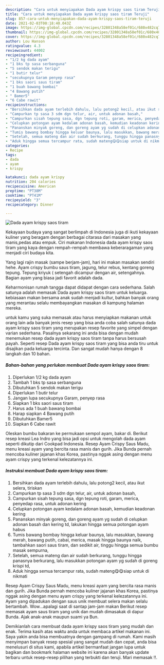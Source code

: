 ```yaml
---
description: "Cara untuk menyiapakan Dada ayam krispy saos tiram Teruji"
title: "Cara untuk menyiapakan Dada ayam krispy saos tiram Teruji"
slug: 857-cara-untuk-menyiapakan-dada-ayam-krispy-saos-tiram-teruji
date: 2021-02-03T00:18:40.043Z
image: https://img-global.cpcdn.com/recipes/32801348a58ef01c/680x482cq70/dada-ayam-krispy-saos-tiram-foto-resep-utama.jpg
thumbnail: https://img-global.cpcdn.com/recipes/32801348a58ef01c/680x482cq70/dada-ayam-krispy-saos-tiram-foto-resep-utama.jpg
cover: https://img-global.cpcdn.com/recipes/32801348a58ef01c/680x482cq70/dada-ayam-krispy-saos-tiram-foto-resep-utama.jpg
author: Lou Hanson
ratingvalue: 4.3
reviewcount: 44002
recipeingredient:
- "1/2 kg dada ayam"
- "1 bks tp sasa serbanguna"
- "5 sendok makan terigu"
- "1 butir telur"
- "secukupnya Garam penyep rasa"
- "1 bks saori saus tiram"
- "1 buah bawang bombai"
- "4 Bawang putih"
- " Bamer5"
- "6 Cabe rawit"
recipeinstructions:
- "Bersihkan dada ayam terlebih dahulu, lalu potong2 kecil, atau ikut selera, tiriskan"
- "Campurkan tp sasa 3 sdm dgn telur, air, untuk adonan basah,"
- "Campurkan sisah tepung sasa, dgn tepung roti, garam, merica, penyedap rasa, untuk adonan kering"
- "Celupkan potongan ayam kedalam adonan basah, kemudian keadonan kering"
- "Pananskan minyak goreng, dan goreng ayam yg sudah di celupkan adonan basah dan kering td, lakukan hingga semua potongan ayam habus"
- "Tumis bawang bombay hingga keluar baunya, lalu masukkan, bawang merah, bawang putih, cabai, merica, masak hingga baunya naik, tambahkan saori saus tiram, dan sedikit air, tinggu hingga semua bumbu masak sempurna,"
- "Setelah, semua mateng dan air sudah berkurang, tunggu hingga panasnya berkurang, lalu masukkan potongan ayam yg sudah di goreng krispi td,"
- "Aduk hingga semua tercampur rata, sudah mateng😋😋siap untuk di nikmati"
categories:
- Recipe
tags:
- dada
- ayam
- krispy

katakunci: dada ayam krispy 
nutrition: 204 calories
recipecuisine: American
preptime: "PT38M"
cooktime: "PT41M"
recipeyield: "3"
recipecategory: Dinner

---
```



![Dada ayam krispy saos tiram](https://img-global.cpcdn.com/recipes/32801348a58ef01c/680x482cq70/dada-ayam-krispy-saos-tiram-foto-resep-utama.jpg)

Kekayaan budaya yang sangat berlimpah di Indonesia juga di ikuti kekayaan kuliner yang beragam dengan berbagai citarasa dari masakan yang manis,pedas atau empuk. Ciri makanan Indonesia dada ayam krispy saos tiram yang kaya dengan rempah-rempah membawa keberaragaman yang menjadi ciri budaya kita.


Yang lagi rajin masak (sampe berjam-jam), hari ini makan masakan sendiri hehe. Ayam crispy bumbu saus tiram, jagung, telur rebus, kentang goreng tepung. Tepung kriyuk ( setengah dicampur dengan air, setengahnya. Bagian ayam yang biasa jadi favorit adalah dada.

Keharmonisan rumah tangga dapat didapat dengan cara sederhana. Salah satunya adalah memasak Dada ayam krispy saos tiram untuk keluarga. kebiasaan makan bersama anak sudah menjadi kultur, bahkan banyak orang yang merantau selalu membayangkan masakan di kampung halaman mereka.

untuk kamu yang suka memasak atau harus menyiapkan makanan untuk orang lain ada banyak jenis resep yang bisa anda coba salah satunya dada ayam krispy saos tiram yang merupakan resep favorite yang simpel dengan varian sederhana. Pasalnya sekarang ini anda bisa dengan mudah menemukan resep dada ayam krispy saos tiram tanpa harus bersusah payah.
Seperti resep Dada ayam krispy saos tiram yang bisa anda tiru untuk disajikan pada keluarga tercinta. Dan sangat mudah hanya dengan 8 langkah dan 10 bahan.


<!--inarticleads1-->

##### Bahan-bahan yang perlukan membuat Dada ayam krispy saos tiram:

1. Diperlukan 1/2 kg dada ayam
1. Tambah 1 bks tp sasa serbanguna
1. Dibutuhkan 5 sendok makan terigu
1. Diperlukan 1 butir telur
1. Jangan lupa secukupnya Garam, penyep rasa
1. Siapkan 1 bks saori saus tiram
1. Harus ada 1 buah bawang bombai
1. Harap siapkan 4 Bawang putih
1. Dibutuhkan  Bamer5
1. Siapkan 6 Cabe rawit


Oleskan bumbu bakaran ke permukaan sempol ayam, bakar di. Berikut resep kreasi Lea Indro yang bisa jadi opsi untuk mengolah dada ayam seperti dikutip dari Cookpad Indonesia. Resep Ayam Crispy Saus Madu, menu kreasi ayam yang bercita rasa manis dan gurih. Jika Bunda pernah mencoba kuliner jajanan khas Korea, pastinya nggak asing dengan menu ayam crispy yang terkenal kelezatannya ini. 

<!--inarticleads2-->

##### Instruksi membuat  Dada ayam krispy saos tiram:

1. Bersihkan dada ayam terlebih dahulu, lalu potong2 kecil, atau ikut selera, tiriskan
1. Campurkan tp sasa 3 sdm dgn telur, air, untuk adonan basah,
1. Campurkan sisah tepung sasa, dgn tepung roti, garam, merica, penyedap rasa, untuk adonan kering
1. Celupkan potongan ayam kedalam adonan basah, kemudian keadonan kering
1. Pananskan minyak goreng, dan goreng ayam yg sudah di celupkan adonan basah dan kering td, lakukan hingga semua potongan ayam habus
1. Tumis bawang bombay hingga keluar baunya, lalu masukkan, bawang merah, bawang putih, cabai, merica, masak hingga baunya naik, tambahkan saori saus tiram, dan sedikit air, tinggu hingga semua bumbu masak sempurna,
1. Setelah, semua mateng dan air sudah berkurang, tunggu hingga panasnya berkurang, lalu masukkan potongan ayam yg sudah di goreng krispi td,
1. Aduk hingga semua tercampur rata, sudah mateng😋😋siap untuk di nikmati


Resep Ayam Crispy Saus Madu, menu kreasi ayam yang bercita rasa manis dan gurih. Jika Bunda pernah mencoba kuliner jajanan khas Korea, pastinya nggak asing dengan menu ayam crispy yang terkenal kelezatannya ini. Ayam yang dipadukan dengan saus unik membuat selera makan selalu bertambah. Wow…apalagi saat di santap jam-jam makan Berikut resep memasak ayam saus tiram yang unik dan mudah dimasakak di dapur Bunda. Ajak anak-anak maupun suami ya Bun. 

Demikianlah cara membuat dada ayam krispy saos tiram yang mudah dan enak. Terima kasih atas waktu anda untuk membaca artikel makanan ini. Saya yakin anda bisa membuatnya dengan gampang di rumah. Kami masih menyimpan banyak resep spesial yang sangat mudah dan cepat, anda bisa menelusuri di situs kami, apabila artikel bermanfaat jangan lupa untuk bagikan dan bookmark halaman website ini karena akan banyak update terbaru untuk resep-resep pilihan yang terbukti dan teruji. Mari memasak !!. 

